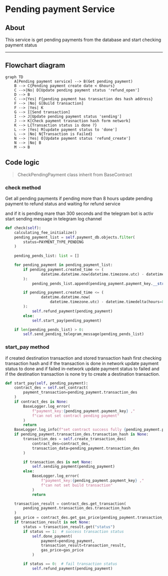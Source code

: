 # Pending payment Service

## About
This service is get pending payments from the database and start checking payment status


--------------------------------------
## Flowchart diagram

```mermaid
graph TD
    A[Pending payment service] --> B(Get pending payment)
    B --> C{Pending payment create date < 6hours}
    C -->|No| D[Update pending payment status 'refund_open']
    D --> B
    C -->|Yes| F{pending payment has transaction des hash address}
    F --> |No| G[Build transaction]
    F --> |Yes| K
    G --> I[Send transaction]
    I --> J[Update pending payment status 'sending']
    J --> K[Check payment trasnaction hash form network]
    K --> L{Transaction status is done ?}
    L --> |Yes| M[update payment status to 'done']
    L --> |No| N{Transaction is Failed}
    N --> |Yes| O[Update payment status 'refund_create']
    N --> |No| B
    M --> B
```

## Code logic
> CheckPendingPayment class inherit from BaseContract

### check method
Get all pending payments
if pending more than 8 hours update pending payment to refund status and 
waiting for refund service

and if it is pending mare than 300 seconds and the telegram bot is activ start sending message in telegram log channel

```python
def check(self):
    calculating_fee_initialize()
    pending_payment_list = self.payment_db.objects.filter(
        status=PAYMENT_TYPE_PENDING
    )
    
    pending_pends_list: list = []

    for pending_payment in pending_payment_list:
        if pending_payment.created_time <= (
                datetime.datetime.now(datetime.timezone.utc) - datetime.timedelta(seconds=300)
        ):
            pending_pends_list.append(pending_payment.payment_key.__str__())

        if pending_payment.created_time <= (
                datetime.datetime.now(
                    datetime.timezone.utc) - datetime.timedelta(hours=8)
        ):
            self.refund_payment(pending_payment)
        else:
            self.start_pay(pending_payment)

    if len(pending_pends_list) > 0:
        self.send_pending_telegram_message(pending_pends_list)
```

### start_pay method
if created destination transaction and stored transaction hash first checking transaction 
hash and if the transaction is done in network update payment status to done and if failed in-network 
update payment status to failed and if the destination transaction is none try to create a destination transaction.

```python
def start_pay(self, pending_payment):
    contract_des = self.set_contract(
        payment_transaction=pending_payment.transaction_des
    )
    if contract_des is None:
        BaseLogger.log_error(
            f"payment_key:{pending_payment.payment_key} ,"
            f"can not set contract pending payment"
        )
        return
    BaseLogger.log_info(f"set contract success fully {pending_payment.payment_key}")
    if pending_payment.transaction_des.transaction_hash is None:
        transaction_des = self.create_transaction_des(
            contract_des=contract_des,
            transaction_data=pending_payment.transaction_des
        )

        if transaction_des is not None:
            self.sending_payment(pending_payment)
        else:
            BaseLogger.log_error(
                f"payment_key:{pending_payment.payment_key} ,"
                f"can not set build transaction"
            )
            return

    transaction_result = contract_des.get_transaction(
        pending_payment.transaction_des.transaction_hash
    )
    gas_price = contract_des.get_gas_price(pending_payment.transaction_des.transaction_hash)
    if transaction_result is not None:
        status = transaction_result.get("status")
        if status == 1:  # success transaction status
            self.done_payment(
                payment=pending_payment,
                transaction_result=transaction_result,
                gas_price=gas_price
            )

        if status == 0:  # fail transaction status
            self.refund_payment(pending_payment)
```